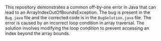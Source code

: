 This repository demonstrates a common off-by-one error in Java that can lead to an ArrayIndexOutOfBoundsException. The bug is present in the `Bug.java` file and the corrected code is in the `BugSolution.java` file.  The error is caused by an incorrect loop condition in array traversal. The solution involves modifying the loop condition to prevent accessing an index beyond the array bounds.